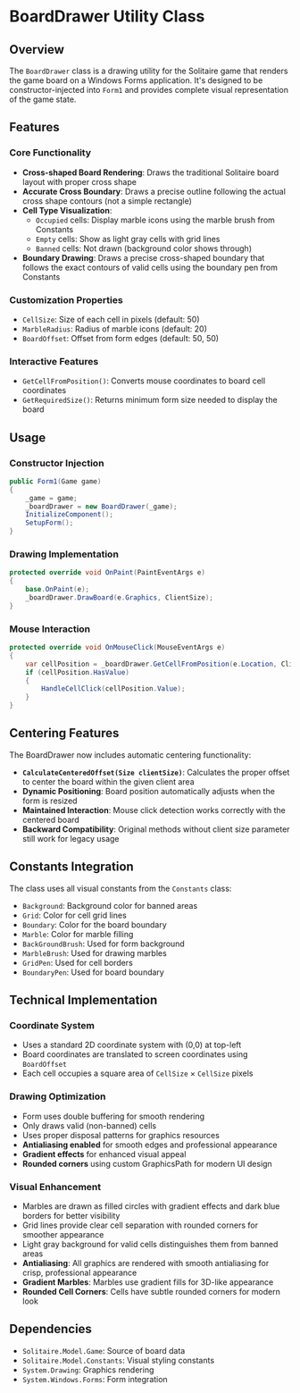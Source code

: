 # BoardDrawer Utility Class

## Overview
The `BoardDrawer` class is a drawing utility for the Solitaire game that renders the game board on a Windows Forms application. It's designed to be constructor-injected into `Form1` and provides complete visual representation of the game state.

## Features

### Core Functionality
- **Cross-shaped Board Rendering**: Draws the traditional Solitaire board layout with proper cross shape
- **Accurate Cross Boundary**: Draws a precise outline following the actual cross shape contours (not a simple rectangle)
- **Cell Type Visualization**:
  - `Occupied` cells: Display marble icons using the marble brush from Constants
  - `Empty` cells: Show as light gray cells with grid lines
  - `Banned` cells: Not drawn (background color shows through)
- **Boundary Drawing**: Draws a precise cross-shaped boundary that follows the exact contours of valid cells using the boundary pen from Constants

### Customization Properties
- `CellSize`: Size of each cell in pixels (default: 50)
- `MarbleRadius`: Radius of marble icons (default: 20)
- `BoardOffset`: Offset from form edges (default: 50, 50)

### Interactive Features
- `GetCellFromPosition()`: Converts mouse coordinates to board cell coordinates
- `GetRequiredSize()`: Returns minimum form size needed to display the board

## Usage

### Constructor Injection
```csharp
public Form1(Game game)
{
    _game = game;
    _boardDrawer = new BoardDrawer(_game);
    InitializeComponent();
    SetupForm();
}
```

### Drawing Implementation
```csharp
protected override void OnPaint(PaintEventArgs e)
{
    base.OnPaint(e);
    _boardDrawer.DrawBoard(e.Graphics, ClientSize);
}
```

### Mouse Interaction
```csharp
protected override void OnMouseClick(MouseEventArgs e)
{
    var cellPosition = _boardDrawer.GetCellFromPosition(e.Location, ClientSize);
    if (cellPosition.HasValue)
    {
        HandleCellClick(cellPosition.Value);
    }
}
```

## Centering Features
The BoardDrawer now includes automatic centering functionality:
- **`CalculateCenteredOffset(Size clientSize)`**: Calculates the proper offset to center the board within the given client area
- **Dynamic Positioning**: Board position automatically adjusts when the form is resized
- **Maintained Interaction**: Mouse click detection works correctly with the centered board
- **Backward Compatibility**: Original methods without client size parameter still work for legacy usage

## Constants Integration
The class uses all visual constants from the `Constants` class:
- `Background`: Background color for banned areas
- `Grid`: Color for cell grid lines
- `Boundary`: Color for the board boundary
- `Marble`: Color for marble filling
- `BackGroundBrush`: Used for form background
- `MarbleBrush`: Used for drawing marbles
- `GridPen`: Used for cell borders
- `BoundaryPen`: Used for board boundary

## Technical Implementation

### Coordinate System
- Uses a standard 2D coordinate system with (0,0) at top-left
- Board coordinates are translated to screen coordinates using `BoardOffset`
- Each cell occupies a square area of `CellSize` × `CellSize` pixels

### Drawing Optimization
- Form uses double buffering for smooth rendering
- Only draws valid (non-banned) cells
- Uses proper disposal patterns for graphics resources
- **Antialiasing enabled** for smooth edges and professional appearance
- **Gradient effects** for enhanced visual appeal
- **Rounded corners** using custom GraphicsPath for modern UI design

### Visual Enhancement
- Marbles are drawn as filled circles with gradient effects and dark blue borders for better visibility
- Grid lines provide clear cell separation with rounded corners for smoother appearance
- Light gray background for valid cells distinguishes them from banned areas
- **Antialiasing**: All graphics are rendered with smooth antialiasing for crisp, professional appearance
- **Gradient Marbles**: Marbles use gradient fills for 3D-like appearance
- **Rounded Cell Corners**: Cells have subtle rounded corners for modern look

## Dependencies
- `Solitaire.Model.Game`: Source of board data
- `Solitaire.Model.Constants`: Visual styling constants
- `System.Drawing`: Graphics rendering
- `System.Windows.Forms`: Form integration
